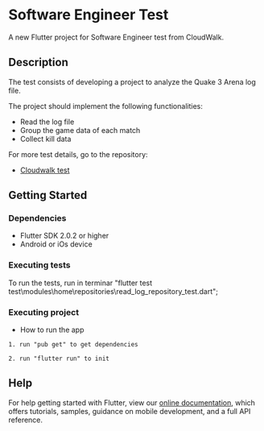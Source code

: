 # Software Engineer Test

A new Flutter project for Software Engineer test from CloudWalk.

## Description

The test consists of developing a project to analyze the Quake 3 Arena log file.

The project should implement the following functionalities:

- Read the log file
- Group the game data of each match
- Collect kill data


For more test details, go to the repository:

- [Cloudwalk test](https://gist.github.com/704a555a0fe475ae0284ad9088e203f1.git)

## Getting Started

### Dependencies

* Flutter SDK 2.0.2 or higher
* Android or iOs device

### Executing tests

To run the tests, run in terminar 
"flutter test test\modules\home\repositories\read_log_repository_test.dart";

### Executing project

* How to run the app
```
1. run "pub get" to get dependencies

2. run "flutter run" to init
```

## Help

For help getting started with Flutter, view our
[online documentation](https://flutter.dev/docs), which offers tutorials,
samples, guidance on mobile development, and a full API reference.
